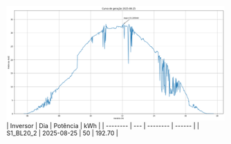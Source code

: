![My Image](25_08_2025-S1_BL20_2.png)
| Inversor | Dia | Potência | kWh    |
| -------- | --- | -------- | ------ |
| S1_BL20_2       | 2025-08-25  | 50       | 192.70 |